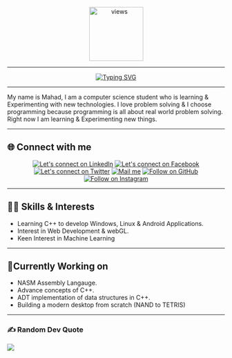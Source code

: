 <p align="middle">
<a href="https://github.com/DrMahad"><img alt="views" title="Github views" src="https://komarev.com/ghpvc/?username=DrMahad&style=flat-circle" width="125"/></a>

---

<p align="middle">
<a href="https://git.io/typing-svg"><img src="https://readme-typing-svg.demolab.com?font=Roboto&size=45&pause=1000&color=000000&background=FFFFFF&center=true&vCenter=true&width=500&lines=Hey+there%2C+I+am+Mahad" alt="Typing SVG" /></a>

---
My name is Mahad, I am a computer science student who is learning & Experimenting with new technologies. I love problem solving & I choose programming because programming is all about real world problem solving. Right now I am learning & Experimenting new things.


---

 <p>
      <h2 align="middl">🌐 Connect with me</h2>
<p align="middle">
  <a href="https://www.linkedin.com/in/mmahad/"><img title="Let's connect on LinkedIn" src="https://img.shields.io/badge/LinkedIn-0077B5?style=for-the-badge&logo=linkedin&logoColor=white"/></a>
  <a href="https://www.facebook.com/MAHADxP/"><img title="Let's connect on Facebook" src="https://img.shields.io/badge/Facebook-1877F2?style=for-the-badge&logo=facebook&logoColor=white"/></a>
  <a href="https://twitter.com/_mmahad"><img title="Let's connect on Twitter" src="https://img.shields.io/badge/Twitter-1DA1F2?style=for-the-badge&logo=twitter&logoColor=white"/></a>
  <a href="mailto:mahadtxt@gmail.com"><img title="Mail me" src="https://img.shields.io/badge/Gmail-D14836?style=for-the-badge&logo=gmail&logoColor=white"/></a>
  <a href="https://github.com/DrMahad"><img title="Follow on GitHub" src="https://img.shields.io/badge/GitHub-100000?style=for-the-badge&logo=github&logoColor=white"/></a>
  <a href="https://www.instagram.com/mmahad._"><img title="Follow on Instagram" src="https://img.shields.io/badge/Instagram-E4405F?style=for-the-badge&logo=instagram&logoColor=white"/></a>
</p>

---

## 👨‍💻 Skills & Interests

- Learning C++ to develop Windows, Linux & Android Applications.
- Interest in Web Development & webGL.
- Keen Interest in Machine Learning

---

## 🤔Currently Working on
- NASM Assembly Langauge.
- Advance concepts of C++.
- ADT implementation of data structures in C++.
- Building a modern desktop from scratch (NAND to TETRIS)

---


### ✍️ Random Dev Quote
![](https://quotes-github-readme.vercel.app/api?type=horizontal&theme=radical)

